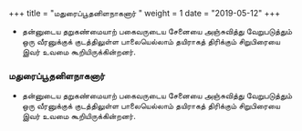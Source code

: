 ﻿+++
title = "மதுரைப்பூதனிளநாகனார்  "
weight = 1
date = "2019-05-12"
+++


-  தன்னுடைய தறுகண்மையாற் பகைவருடைய சேனையை அஞ்சுவித்து வேறுபடுத்தும் ஒரு வீரனுக்குக் குடத்திலுள்ள பாலையெல்லாம் தயிராகத் திரிக்கும் சிறுபிரையை இவர் உவமை கூறியிருக்கின்றனர். 
  
### மதுரைப்பூதனிளநாகனார்  
-  தன்னுடைய தறுகண்மையாற் பகைவருடைய சேனையை அஞ்சுவித்து வேறுபடுத்தும் ஒரு வீரனுக்குக் குடத்திலுள்ள பாலையெல்லாம் தயிராகத் திரிக்கும் சிறுபிரையை இவர் உவமை கூறியிருக்கின்றனர். 
